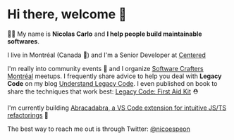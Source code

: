 # Hi there, welcome 👋

👨‍💻 My name is **Nicolas Carlo** and **I help people build maintainable softwares**. 

I live in Montréal (Canada 🍁) and I'm a Senior Developer at [Centered](https://centered.app)

I'm really into community events 🍻 and I organize [Software Crafters Montréal](https://www.meetup.com/fr-FR/Software-Crafters-Montreal/) meetups. I frequently share advice to help you deal with **Legacy Code** on my blog [Understand Legacy Code](http://understandlegacycode.com). I even published on book to share the techniques that work best: [Legacy Code: First Aid Kit](https://understandlegacycode.com/first-aid-kit) ⛑

I'm currently building [Abracadabra, a VS Code extension for intuitive JS/TS refactorings](https://vscode-abracadabra.com) 🔮 

The best way to reach me out is through Twitter: [@nicoespeon](https://twitter.com/nicoespeon)

